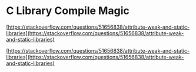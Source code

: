 # C Library Compile Magic



[https://stackoverflow.com/questions/51656838/attribute-weak-and-static-libraries](https://stackoverflow.com/questions/51656838/attribute-weak-and-static-libraries)

[https://stackoverflow.com/questions/51656838/attribute-weak-and-static-libraries](https://stackoverflow.com/questions/51656838/attribute-weak-and-static-libraries)
